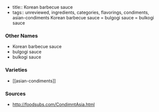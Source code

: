 - title:: Korean barbecue sauce
- tags:: unreviewed, ingredients, categories, flavorings, condiments, asian-condiments
Korean barbecue sauce = bulgogi sauce = bulkogi sauce

### Other Names

* Korean barbecue sauce
* bulgogi sauce
* bulkogi sauce

### Varieties

* [[asian-condiments]]

### Sources
* http://foodsubs.com/CondimntAsia.html
